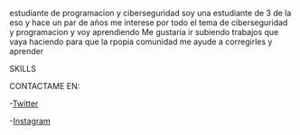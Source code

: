 estudiante de programacion y ciberseguridad
soy una estudiante de 3 de la eso y hace un par de años me interese por todo el tema de ciberseguridad y programacion y voy aprendiendo
Me gustaria ir subiendo trabajos que vaya haciendo para que la rpopia comunidad me ayude a corregirles y aprender

SKILLS
  
CONTACTAME EN:

-[Twitter](https://twitter.com/_freya08)

-[Instagram](https://www.instagram.com/_freya08/)
